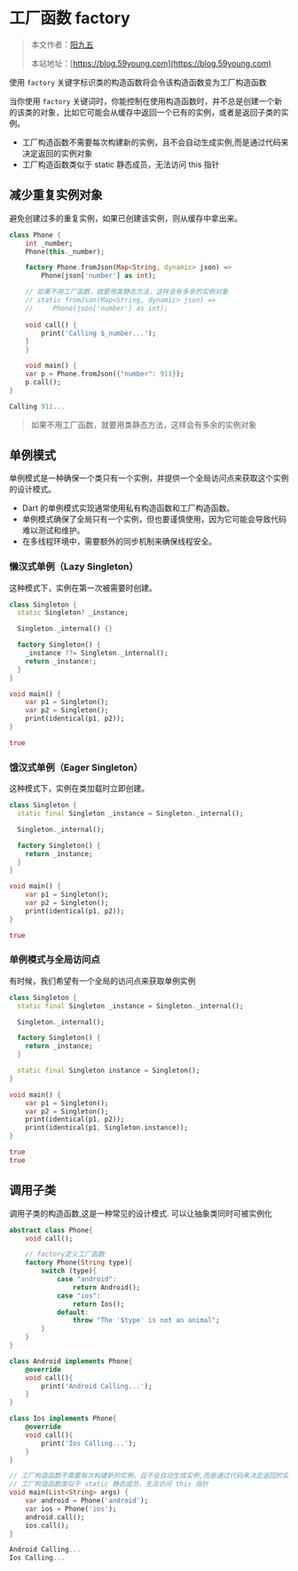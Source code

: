 # 工厂函数 factory

> 本文作者：[阳九五](https://github.com/CN-YoungYang)
>
> 本站地址：[https://blog.59young.com](https://blog.59young.com)

使用 `factory` 关键字标识类的构造函数将会令该构造函数变为工厂构造函数

当你使用 `factory` 关键词时，你能控制在使用构造函数时，并不总是创建一个新的该类的对象，比如它可能会从缓存中返回一个已有的实例，或者是返回子类的实例。


- 工厂构造函数不需要每次构建新的实例，且不会自动生成实例,而是通过代码来决定返回的实例对象
- 工厂构造函数类似于 static 静态成员，无法访问 this 指针


## 减少重复实例对象
避免创建过多的重复实例，如果已创建该实例，则从缓存中拿出来。
```dart
class Phone {
    int _number;
    Phone(this._number);

    factory Phone.fromJson(Map<String, dynamic> json) =>
        Phone(json['number'] as int);

    // 如果不用工厂函数，就要用类静态方法，这样会有多余的实例对象
    // static fromJson(Map<String, dynamic> json) =>
    //     Phone(json['number'] as int);
        
    void call() {
        print('Calling $_number...');
    }
    }

    void main() {
    var p = Phone.fromJson({"number": 911});
    p.call();
}

Calling 911...
```
> 如果不用工厂函数，就要用类静态方法，这样会有多余的实例对象

## 单例模式
单例模式是一种确保一个类只有一个实例，并提供一个全局访问点来获取这个实例的设计模式。

- Dart 的单例模式实现通常使用私有构造函数和工厂构造函数。
- 单例模式确保了全局只有一个实例，但也要谨慎使用，因为它可能会导致代码难以测试和维护。
- 在多线程环境中，需要额外的同步机制来确保线程安全。

### 懒汉式单例（Lazy Singleton）
这种模式下，实例在第一次被需要时创建。
```dart
class Singleton {
  static Singleton? _instance;

  Singleton._internal() {}

  factory Singleton() {
    _instance ??= Singleton._internal();
    return _instance!;
  }
}

void main() {
    var p1 = Singleton();
    var p2 = Singleton();
    print(identical(p1, p2));
}

true
```

### 饿汉式单例（Eager Singleton）
这种模式下，实例在类加载时立即创建。
```dart
class Singleton {
  static final Singleton _instance = Singleton._internal();

  Singleton._internal();

  factory Singleton() {
    return _instance;
  }
}

void main() {
    var p1 = Singleton();
    var p2 = Singleton();
    print(identical(p1, p2));
}

true
```

### 单例模式与全局访问点
有时候，我们希望有一个全局的访问点来获取单例实例
```dart
class Singleton {
  static final Singleton _instance = Singleton._internal();

  Singleton._internal();

  factory Singleton() {
    return _instance;
  }

  static final Singleton instance = Singleton();
}

void main() {
    var p1 = Singleton();
    var p2 = Singleton();
    print(identical(p1, p2));
    print(identical(p1, Singleton.instance));
}

true
true
```

## 调用子类
调用子类的构造函数,这是一种常见的设计模式. 可以让抽象类同时可被实例化
```dart
abstract class Phone{
    void call();

    // factory定义工厂函数
    factory Phone(String type){
        switch (type){
            case "android":
                return Android();
            case "ios":
                return Ios();
            default:
                throw "The '$type' is not an animal";
        }
    }
}

class Android implements Phone{
    @override
    void call(){
        print('Android Calling...');
    }
}

class Ios implements Phone{
    @override
    void call(){
        print('Ios Calling...');
    }
}

// 工厂构造函数不需要每次构建新的实例，且不会自动生成实例,而是通过代码来决定返回的实例对象
// 工厂构造函数类似于 static 静态成员，无法访问 this 指针
void main(List<String> args) {
    var android = Phone('android');
    var ios = Phone('ios');
    android.call();
    ios.call();
}

Android Calling...
Ios Calling...
```
